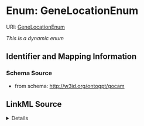 # Enum: GeneLocationEnum



URI: [GeneLocationEnum](GeneLocationEnum)


_This is a dynamic enum_








## Identifier and Mapping Information







### Schema Source


* from schema: http://w3id.org/ontogpt/gocam




## LinkML Source

<details>
```yaml
name: GeneLocationEnum
from_schema: http://w3id.org/ontogpt/gocam
rank: 1000
inherits:
- GOCellComponent
- CellType

```
</details>
